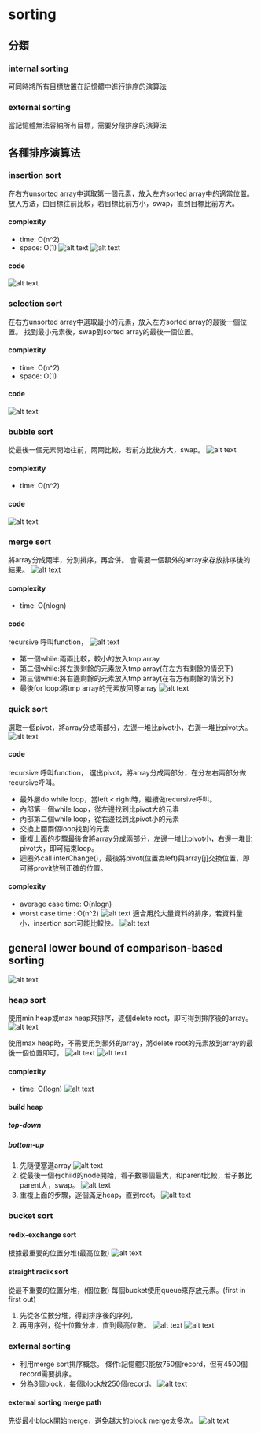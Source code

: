 # sorting 
## 分類
### internal sorting
可同時將所有目標放置在記憶體中進行排序的演算法
### external sorting
當記憶體無法容納所有目標，需要分段排序的演算法
## 各種排序演算法
### insertion sort
在右方unsorted array中選取第一個元素，放入左方sorted array中的適當位置。
放入方法，由目標往前比較，若目標比前方小，swap，直到目標比前方大。
#### complexity
- time: O(n^2)
- space: O(1)
![alt text](image.png)
![alt text](image-1.png)
#### code
![alt text](image-2.png)
### selection sort
在右方unsorted array中選取最小的元素，放入左方sorted array的最後一個位置。
找到最小元素後，swap到sorted array的最後一個位置。
#### complexity
- time: O(n^2)
- space: O(1)
#### code
![alt text](image-3.png)
### bubble sort
從最後一個元素開始往前，兩兩比較，若前方比後方大，swap。
![alt text](image-4.png)
#### complexity
- time: O(n^2)
#### code
![alt text](image-5.png)
### merge sort
將array分成兩半，分別排序，再合併。
會需要一個額外的array來存放排序後的結果。
![alt text](image-6.png)
#### complexity
- time: O(nlogn)
#### code
recursive 呼叫function，
![alt text](image-7.png)
- 第一個while:兩兩比較，較小的放入tmp array
- 第二個while:將左邊剩餘的元素放入tmp array(在左方有剩餘的情況下)
- 第三個while:將右邊剩餘的元素放入tmp array(在右方有剩餘的情況下)
- 最後for loop:將tmp array的元素放回原array
![alt text](image-8.png)
### quick sort
選取一個pivot，將array分成兩部分，左邊一堆比pivot小，右邊一堆比pivot大。
![alt text](image-9.png)
#### code
recursive 呼叫function，
選出pivot，將array分成兩部分，在分左右兩部分做recursive呼叫。
- 最外層do while loop，當left < right時，繼續做recursive呼叫。
- 內部第一個while loop，從左邊找到比pivot大的元素
- 內部第二個while loop，從右邊找到比pivot小的元素
- 交換上面兩個loop找到的元素
- 重複上面的步驟最後會將array分成兩部分，左邊一堆比pivot小，右邊一堆比pivot大，即可結束loop。
- 迴圈外call interChange()，最後將pivot(位置為left)與array[j]交換位置，即可將provit放到正確的位置。
#### complexity
- average case time: O(nlogn)
- worst case time : O(n^2)
![alt text](image-11.png)
適合用於大量資料的排序，若資料量小，insertion sort可能比較快。
![alt text](image-10.png)
## general lower bound of comparison-based sorting
![alt text](image-12.png)

### heap sort
使用min heap或max heap來排序，逐個delete root，即可得到排序後的array。
![alt text](image-13.png)


使用max heap時，不需要用到額外的array，將delete root的元素放到array的最後一個位置即可。
![alt text](image-16.png)
![alt text](image-15.png)

#### complexity
- time: O(logn)
![alt text](image-14.png)

#### build heap
##### top-down
##### bottom-up
1. 先隨便塞進array
    ![alt text](image-17.png)
2. 從最後一個有child的node開始，看子數哪個最大，和parent比較，若子數比parent大，swap。
   ![alt text](image-18.png)
3. 重複上面的步驟，逐個滿足heap，直到root。
   ![alt text](image-19.png)

### bucket sort

#### redix-exchange sort
根據最重要的位置分堆(最高位數)
![alt text](image-20.png)

#### straight radix sort
從最不重要的位置分堆，(個位數)
每個bucket使用queue來存放元素。(first in first out)
1. 先從各位數分堆，得到排序後的序列，
2. 再用序列，從十位數分堆，直到最高位數。
![alt text](image-21.png)
![alt text](image-22.png)


### external sorting
- 利用merge sort排序概念。
條件:記憶體只能放750個record，但有4500個record需要排序。
- 分為3個block，每個block放250個record。
![alt text](image-23.png)

#### external sorting merge path
先從最小block開始merge，避免越大的block merge太多次。
![alt text](image-24.png)






